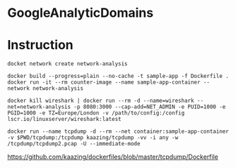 # GoogleAnalyticDomains

# Instruction

```
docket network create network-analysis

docker build --progress=plain --no-cache -t sample-app -f Dockerfile .
docker run -it --rm counter-image --name sample-app-container --network network-analysis

docker kill wireshark | docker run --rm -d --name=wireshark --net=network-analysis -p 8080:3000 --cap-add=NET_ADMIN -e PUID=1000 -e PGID=1000 -e TZ=Europe/London -v /path/to/config:/config lscr.io/linuxserver/wireshark:latest

docker run --name tcpdump -d --rm --net container:sample-app-container -v $PWD/tcpdump:/tcpdump kaazing/tcpdump -vv -i any -w /tcpdump/tcpdump2.pcap -U --immediate-mode
```


https://github.com/kaazing/dockerfiles/blob/master/tcpdump/Dockerfile